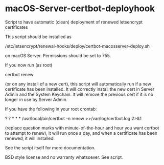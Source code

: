 # macOS-Server-certbot-deployhook

Script to have automatic (clean) deployment of renewed letsencrypt certificates

This script should be installed as

/etc/letsencrypt/renewal-hooks/deploy/certbot-macosserver-deploy.sh

on macOS Server. Permissions should be set to 755.

If you now run (as root)

certbot renew

(or on any install of a new cert), this script will automatically run if a new
certificate has been installed. It will correctly install the new cert in 
Server Admin and the System Keychain. It will remove the previous cert if it
is no longer in use by Server Admin.

If you have the following in your root crontab:

? ? * * * /usr/local/bin/certbot -n renew >>/var/log/certbot.log 2>&1

(replace question marks with minute-of-the-hour and hour you want certbot to
attempt to renew), it will run once a day, and when a certificate has been
renewed, it will installed.

See the script itself for more documentation.

BSD style license and no warranty whatsoever. See script.
